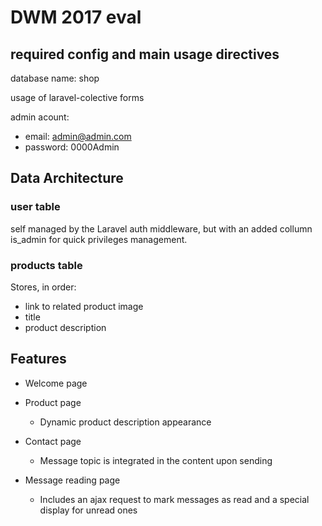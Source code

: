 # DWM 2017 eval

## required config and main usage directives

database name: shop

usage of laravel-colective forms


admin acount: 
- email: admin@admin.com
- password: 0000Admin

## Data Architecture

### user table

self managed by the Laravel auth middleware, but with an added collumn is_admin for quick privileges management.

### products table

Stores, in order:
- link to related product image
- title
- product description

## Features

- Welcome page

- Product page 

    - Dynamic product description appearance

- Contact page

    - Message topic is integrated in the content upon sending

- Message reading page

    - Includes an ajax request to mark messages as read and a special display for unread ones
